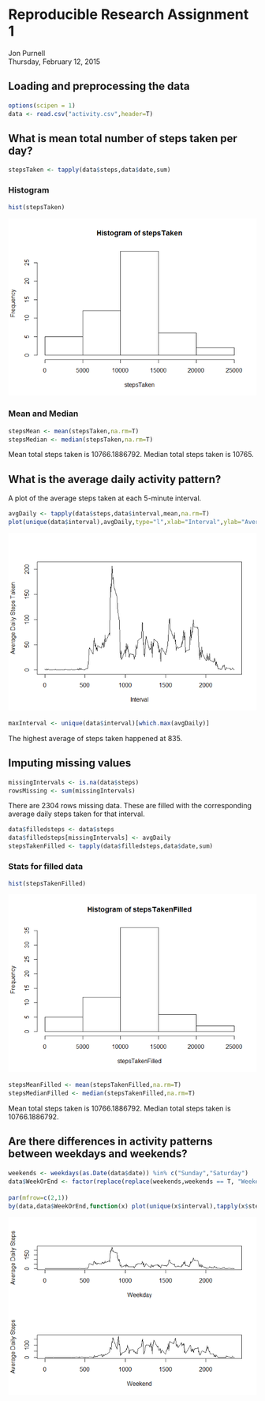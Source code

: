 # Reproducible Research Assignment 1
Jon Purnell  
Thursday, February 12, 2015  

## Loading and preprocessing the data

```r
options(scipen = 1)
data <- read.csv("activity.csv",header=T)
```
## What is mean total number of steps taken per day?

```r
stepsTaken <- tapply(data$steps,data$date,sum)
```

### Histogram

```r
hist(stepsTaken)
```

![](PA1_dunstantom_files/figure-html/stepsHist-1.png) 

### Mean and Median


```r
stepsMean <- mean(stepsTaken,na.rm=T)
stepsMedian <- median(stepsTaken,na.rm=T)
```
Mean total steps taken is 10766.1886792. Median total steps taken is 10765. 

## What is the average daily activity pattern?

A plot of the average steps taken at each 5-minute interval. 


```r
avgDaily <- tapply(data$steps,data$interval,mean,na.rm=T)
plot(unique(data$interval),avgDaily,type="l",xlab="Interval",ylab="Average Daily Steps Taken")
```

![](PA1_dunstantom_files/figure-html/avgDaily-1.png) 

```r
maxInterval <- unique(data$interval)[which.max(avgDaily)]
```

The highest average of steps taken happened at 835. 

## Imputing missing values


```r
missingIntervals <- is.na(data$steps)
rowsMissing <- sum(missingIntervals)
```
There are 2304 rows missing data. These are filled with the corresponding average daily steps taken for that interval.


```r
data$filledsteps <- data$steps
data$filledsteps[missingIntervals] <- avgDaily
stepsTakenFilled <- tapply(data$filledsteps,data$date,sum)
```

### Stats for filled data


```r
hist(stepsTakenFilled)
```

![](PA1_dunstantom_files/figure-html/stepsFilledStats-1.png) 

```r
stepsMeanFilled <- mean(stepsTakenFilled,na.rm=T)
stepsMedianFilled <- median(stepsTakenFilled,na.rm=T)
```
Mean total steps taken is 10766.1886792. Median total steps taken is 10766.1886792. 

## Are there differences in activity patterns between weekdays and weekends?


```r
weekends <- weekdays(as.Date(data$date)) %in% c("Sunday","Saturday")
data$WeekOrEnd <- factor(replace(replace(weekends,weekends == T, "Weekend"), weekends == F, "Weekday"))

par(mfrow=c(2,1))
by(data,data$WeekOrEnd,function(x) plot(unique(x$interval),tapply(x$steps,x$interval,mean,na.rm=T),type="l",xlab=x$WeekOrEnd[1],ylab="Average Daily Steps"))
```

![](PA1_dunstantom_files/figure-html/calculateDays-1.png) 

